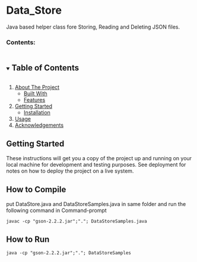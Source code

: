 # Data_Store

Java based helper class fore Storing, Reading and Deleting JSON files.
 ### Contents:
 
  <details open="open">
  <summary><h2 style="display: inline-block">Table of Contents</h2></summary>
  <ol>
    <li>
      <a href="#about-the-project">About The Project</a>
      <ul>
        <li><a href="#built-with">Built With</a></li>
        <li><a href="#features">Features</a></li>
      </ul>
    </li>
    <li>
      <a href="#getting-started">Getting Started</a>
      <ul>
        <li><a href="#installation">Installation</a></li>
      </ul>
    </li>
    <li><a href="#usage">Usage</a></li>
    <li><a href="#acknowledgements">Acknowledgements</a></li>
  </ol>
</details>
 

## Getting Started

These instructions will get you a copy of the project up and running on your local machine for development and testing purposes. See deployment for notes on how to deploy the project on a live system.

## How to Compile
put DataStore.java and DataStoreSamples.java in same folder and run the following command in Command-prompt
```
javac -cp "gson-2.2.2.jar";"."; DataStoreSamples.java
```

## How to Run
```
java -cp "gson-2.2.2.jar";"."; DataStoreSamples
```
